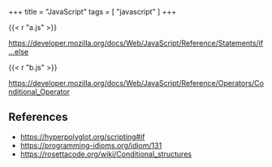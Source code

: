+++
title = "JavaScript"
tags = [ "javascript" ]
+++

{{< r "a.js" >}}

<https://developer.mozilla.org/docs/Web/JavaScript/Reference/Statements/if...else>

{{< r "b.js" >}}

<https://developer.mozilla.org/docs/Web/JavaScript/Reference/Operators/Conditional_Operator>

## References

- <https://hyperpolyglot.org/scripting#if>
- <https://programming-idioms.org/idiom/131>
- <https://rosettacode.org/wiki/Conditional_structures>
